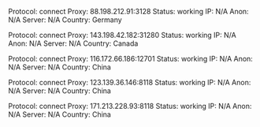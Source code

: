 Protocol: connect
Proxy: 88.198.212.91:3128
Status: working
IP: N/A
Anon: N/A
Server: N/A
Country: Germany

Protocol: connect
Proxy: 143.198.42.182:31280
Status: working
IP: N/A
Anon: N/A
Server: N/A
Country: Canada

Protocol: connect
Proxy: 116.172.66.186:12701
Status: working
IP: N/A
Anon: N/A
Server: N/A
Country: China

Protocol: connect
Proxy: 123.139.36.146:8118
Status: working
IP: N/A
Anon: N/A
Server: N/A
Country: China

Protocol: connect
Proxy: 171.213.228.93:8118
Status: working
IP: N/A
Anon: N/A
Server: N/A
Country: China

